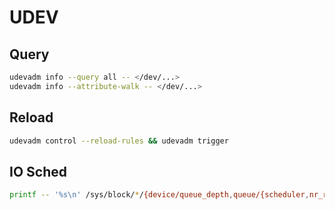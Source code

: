 # UDEV

## Query

```bash
udevadm info --query all -- </dev/...>
udevadm info --attribute-walk -- </dev/...>
```

## Reload

```bash
udevadm control --reload-rules && udevadm trigger
```

## IO Sched

```bash
printf -- '%s\n' /sys/block/*/{device/queue_depth,queue/{scheduler,nr_requests}} | xargs -- batcat --theme GitHub --
```
